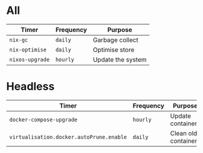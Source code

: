 <!--
SPDX-FileCopyrightText: Andrew Hayzen <ahayzen@gmail.com>

SPDX-License-Identifier: MPL-2.0
-->

# All

| Timer | Frequency | Purpose |
|-------|-----------|---------|
| `nix-gc` | `daily` | Garbage collect |
| `nix-optimise` | `daily` | Optimise store |
| `nixos-upgrade` | `hourly` | Update the system |


# Headless

| Timer | Frequency | Purpose |
|-------|-----------|---------|
| `docker-compose-upgrade` | `hourly` | Update containers |
| `virtualisation.docker.autoPrune.enable` | `daily` | Clean old containers |
